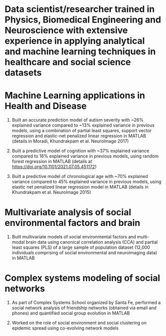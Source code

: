 # Data scientist/researcher trained in Physics, Biomedical Engineering and Neuroscience with extensive experience in applying analytical and machine learning techniques in healthcare and social science datasets

# Machine Learning applications in Health and Disease

1. Built an accurate prediction model of autism severity with ~26% explained variance compared to ~13% explained variance in previous models, using a combination of partial  least squares, support vector regression and elastic-net penalized linear regression in MATLAB (details in Moradi, Khundrakpam et al. NeuroImage 2017)  

2. Built a predictive model of cognition with ~37% explained variance compared to 16% explained variance in previous models, using random forest regression in MATLAB (details at https://doi.org/10.1101/2021.07.05.451172)  

3. Built a predictive model of chronological age with ~70% explained variance compared to 45% explained variance in previous models, using elastic net penalized linear regression model in MATLAB (details in Khundrakpam et al. NeuroImage 2015)

# Multivariate analysis of social environmental factors and brain 

1. Built multivariate models of social environmental factors and multi-modal brain data using canonical correlation analysis (CCA) and partial least squares (PLS) of a large sample of population dataset (12,000 individuals comprising of social environmental and neuroimaging data) in MATLAB

# Complex systems modeling of social networks

1. As part of Complex Systems School organized by Santa Fe, performed a social network analysis of friendship networks (obtained via email and phones) and quantified social group evolution in MATLAB

2. Worked on the role of social environment and social clustering on epidemic spread using co-evolving network models 


         
